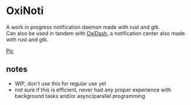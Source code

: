 # OxiNoti
A work in progress notification daemon made with rust and gtk.\
Can also be used in tandem with [OxiDash](https://git.dashie.org/DashieTM/OxiDash), a notification center also made with rust and gtk.

[Pic](./notification.png)

## notes
- WIP, don't use this for regular use yet
- not sure if this is efficient, never had any proper experience with background tasks and/or async/parallel programming


